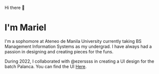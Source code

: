 Hi there 👋
# I'm Mariel

I'm a sophomore at Ateneo de Manila University currently taking BS Management Information Systems as my undergrad. I have always had a passion in designing and creating pieces for the funs.

During 2022, I collaborated with @ezerssss in creating a UI design for the batch Palanca. You can find the UI [Here](https://github.com/ezerssss/Gayang-Mingor-Palanca).
<!--
**jayceemariel/jayceemariel** is a ✨ _special_ ✨ repository because its `README.md` (this file) appears on your GitHub profile.

Here are some ideas to get you started:

- 🔭 I’m currently working on ...
- 🌱 I’m currently learning ...
- 👯 I’m looking to collaborate on ...
- 🤔 I’m looking for help with ...
- 💬 Ask me about ...
- 📫 How to reach me: ...
- 😄 Pronouns: ...
- ⚡ Fun fact: ...
-->
